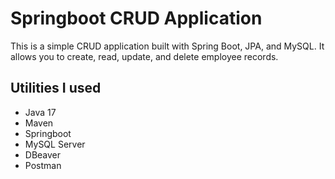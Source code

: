 # Springboot CRUD Application

This is a simple CRUD application built with Spring Boot, JPA, and MySQL. It allows you to create, read, update, and delete employee records.

## Utilities I used

- Java 17
- Maven
- Springboot
- MySQL Server
- DBeaver
- Postman

